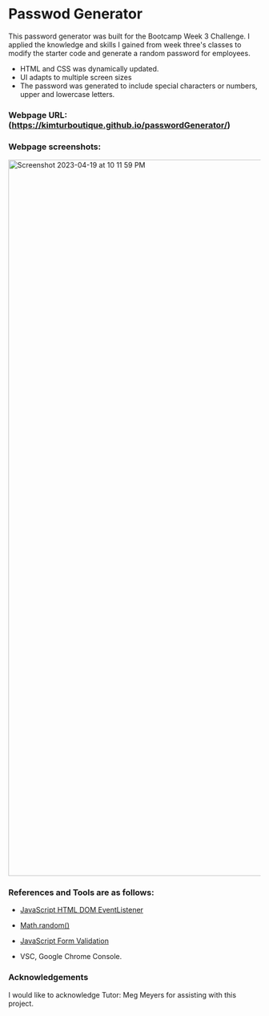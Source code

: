 # Passwod Generator

This password generator was built for the Bootcamp Week 3 Challenge. I applied the knowledge and skills I gained from week three's classes to modify the starter code and generate a random password for employees.

* HTML and CSS was dynamically updated.
* UI adapts to multiple screen sizes
* The password was generated to include special characters or numbers, upper and lowercase letters.


### Webpage URL: (https://kimturboutique.github.io/passwordGenerator/)

### Webpage screenshots:
<img width="1429" alt="Screenshot 2023-04-19 at 10 11 59 PM" src="https://user-images.githubusercontent.com/127644189/233240010-2604c25c-5aab-4466-b1b3-d03d9a4c7c72.png">



### References and Tools are as follows:

* [JavaScript HTML DOM EventListener](https://www.w3schools.com/js/js_htmldom_eventlistener.asp)

* [Math.random()](https://developer.mozilla.org/en-US/docs/Web/JavaScript/Reference/Global_Objects/Math/random)

* [JavaScript Form Validation](https://www.w3schools.com/js/js_validation.asp)

* VSC, Google Chrome Console.

### Acknowledgements

I would like to acknowledge Tutor: Meg Meyers for assisting with this project.
